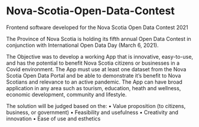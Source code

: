 # Nova-Scotia-Open-Data-Contest

Frontend software developed for the Nova Scotia Open Data Contest 2021

The Province of Nova Scotia is holding its fifth annual Open Data Contest in conjunction with International Open Data Day (March 6, 2021).

The Objective was to develop a working App that is innovative, easy-to-use, and has the potential to benefit Nova Scotia citizens or businesses in a Covid environment. The App must use at least one dataset from the Nova Scotia Open Data Portal and be able to demonstrate it’s benefit to Nova Scotians and relevance to an active pandemic. The App can have broad application in any area such as tourism, education, heath and wellness, economic development, community and lifestyle.

The solution will be judged based on the: • Value proposition (to citizens, business, or government) • Feasibility and usefulness • Creativity and innovation • Ease of use and esthetics
